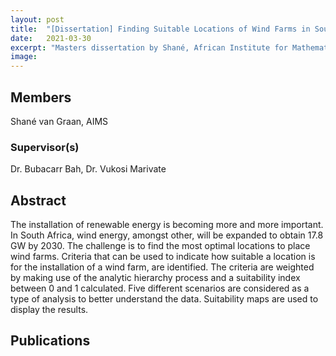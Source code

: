 ```yaml
---
layout: post
title:  "[Dissertation] Finding Suitable Locations of Wind Farms in South Africa"
date:   2021-03-30
excerpt: "Masters dissertation by Shané, African Institute for Mathematical Sciences"
image: 
---
```

## Members
Shané van Graan, AIMS
### Supervisor(s)
Dr. Bubacarr Bah,
Dr. Vukosi Marivate

## Abstract
The installation of renewable energy is becoming more and more important. In South Africa, wind energy, amongst other, will be expanded to obtain 17.8 GW by 2030. The challenge is to find the most optimal locations to place wind farms. Criteria that can be used to indicate how suitable a location is for the installation of a wind farm, are identified. The criteria are weighted by making use of the analytic hierarchy process and a suitability index between 0 and 1 calculated. Five different scenarios are considered as a type of analysis to better understand the data. Suitability maps are used to display the results.

## Publications
